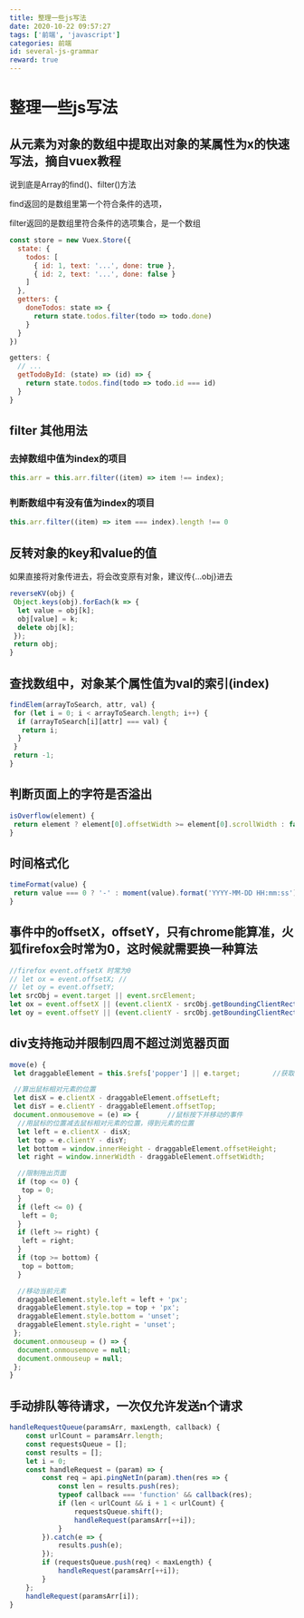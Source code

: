 ```yaml
---
title: 整理一些js写法
date: 2020-10-22 09:57:27
tags: ['前端', 'javascript']
categories: 前端
id: several-js-grammar
reward: true
---
```


# 整理一些js写法

## 从元素为对象的数组中提取出对象的某属性为x的快速写法，摘自vuex教程

说到底是Array的find()、filter()方法

find返回的是数组里第一个符合条件的选项，

filter返回的是数组里符合条件的选项集合，是一个数组

```js
const store = new Vuex.Store({
  state: {
    todos: [
      { id: 1, text: '...', done: true },
      { id: 2, text: '...', done: false }
    ]
  },
  getters: {
    doneTodos: state => {
      return state.todos.filter(todo => todo.done)
    }
  }
})

getters: {
  // ...
  getTodoById: (state) => (id) => {
    return state.todos.find(todo => todo.id === id)
  }
}
```

## filter 其他用法

### 去掉数组中值为index的项目

```javascript
this.arr = this.arr.filter((item) => item !== index);
```

### 判断数组中有没有值为index的项目

```javascript
this.arr.filter((item) => item === index).length !== 0
```

## 反转对象的key和value的值

如果直接将对象传进去，将会改变原有对象，建议传{...obj}进去

```javascript
reverseKV(obj) {
 Object.keys(obj).forEach(k => {
  let value = obj[k];
  obj[value] = k;
  delete obj[k];
 });
 return obj;
}
```

## 查找数组中，对象某个属性值为val的索引(index)

```javascript
findElem(arrayToSearch, attr, val) {
 for (let i = 0; i < arrayToSearch.length; i++) {
  if (arrayToSearch[i][attr] === val) {
   return i;
  }
 }
 return -1;
}
```

## 判断页面上的字符是否溢出

```javascript
isOverflow(element) {
 return element ? element[0].offsetWidth >= element[0].scrollWidth : false;
}
```

## 时间格式化

```javascript
timeFormat(value) {
 return value === 0 ? '-' : moment(value).format('YYYY-MM-DD HH:mm:ss');
}
```

## 事件中的offsetX，offsetY，只有chrome能算准，火狐firefox会时常为0，这时候就需要换一种算法

```javascript
//firefox event.offsetX 时常为0
// let ox = event.offsetX; //
// let oy = event.offsetY;
let srcObj = event.target || event.srcElement;
let ox = event.offsetX || (event.clientX - srcObj.getBoundingClientRect().left);
let oy = event.offsetY || (event.clientY - srcObj.getBoundingClientRect().top);
```

## div支持拖动并限制四周不超过浏览器页面

```javascript
move(e) {
 let draggableElement = this.$refs['popper'] || e.target;        //获取目标元素

 //算出鼠标相对元素的位置
 let disX = e.clientX - draggableElement.offsetLeft;
 let disY = e.clientY - draggableElement.offsetTop;
 document.onmousemove = (e) => {       //鼠标按下并移动的事件
  //用鼠标的位置减去鼠标相对元素的位置，得到元素的位置
  let left = e.clientX - disX;
  let top = e.clientY - disY;
  let bottom = window.innerHeight - draggableElement.offsetHeight;
  let right = window.innerWidth - draggableElement.offsetWidth;

  //限制拖出页面
  if (top <= 0) {
   top = 0;
  }
  if (left <= 0) {
   left = 0;
  }
  if (left >= right) {
   left = right;
  }
  if (top >= bottom) {
   top = bottom;
  }

  //移动当前元素
  draggableElement.style.left = left + 'px';
  draggableElement.style.top = top + 'px';
  draggableElement.style.bottom = 'unset';
  draggableElement.style.right = 'unset';
 };
 document.onmouseup = () => {
  document.onmousemove = null;
  document.onmouseup = null;
 };
}
```

## 手动排队等待请求，一次仅允许发送n个请求

```javascript
handleRequestQueue(paramsArr, maxLength, callback) {
    const urlCount = paramsArr.length;
    const requestsQueue = [];
    const results = [];
    let i = 0;
    const handleRequest = (param) => {
        const req = api.pingNetIn(param).then(res => {
            const len = results.push(res);
            typeof callback === 'function' && callback(res);
            if (len < urlCount && i + 1 < urlCount) {
                requestsQueue.shift();
                handleRequest(paramsArr[++i]);
            }
        }).catch(e => {
            results.push(e);
        });
        if (requestsQueue.push(req) < maxLength) {
            handleRequest(paramsArr[++i]);
        }
    };
    handleRequest(paramsArr[i]);
}
```

